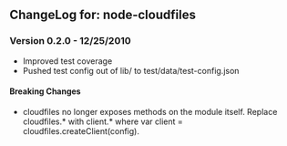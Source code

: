 ## ChangeLog for: node-cloudfiles

### Version 0.2.0 - 12/25/2010
- Improved test coverage
- Pushed test config out of lib/ to test/data/test-config.json

#### Breaking Changes
- cloudfiles no longer exposes methods on the module itself. Replace cloudfiles.* with client.* where var client = cloudfiles.createClient(config).